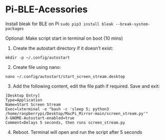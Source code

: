 # Pi-BLE-Acessories

Install bleak for BLE on Pi
`sudo pip3 install bleak --break-system-packages`



  <summary>Optional: Make script start in terminal on boot (10 mins)</summary>
  
  
  1. Create the autostart directory if it doesn’t exist:
  ```
  mkdir -p ~/.config/autostart
  ```
  
  2. Create file using nano:
  ```
  nano ~/.config/autostart/start_screen_stream.desktop
  ```
  3. Add the following content, edit the file path if required. Save and exit:
  ```
  [Desktop Entry]
  Type=Application
  Name=Start Screen Stream
  Exec=lxterminal -e "bash -c 'sleep 5; python3 /home/raspberrypi/Desktop/MacPi_Mirror-main/screen_stream.py'"
  X-GNOME-Autostart-enabled=true
  Comment=Delays 5 seconds, then runs screen_stream.py
  ```
  4. Reboot. Terminal will open and run the script after 5 seconds

  

